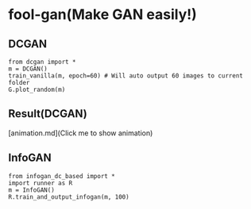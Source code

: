 # fool-gan(Make GAN easily!)

## DCGAN

```
from dcgan import *
m = DCGAN()
train_vanilla(m, epoch=60) # Will auto output 60 images to current folder
G.plot_random(m)
```

## Result(DCGAN)

[animation.md](Click me to show animation)

## InfoGAN

```
from infogan_dc_based import *
import runner as R
m = InfoGAN()
R.train_and_output_infogan(m, 100)
```
